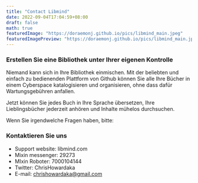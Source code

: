 ```yaml
---
title: "Contact Libmind"
date: 2022-09-04T17:04:59+08:00
draft: false
math: true
featuredImage: "https://doraemonj.github.io/pics/libmind_main.jpeg"
featuredImagePreview: "https://doraemonj.github.io/pics/libmind_main.jpeg"
---
```


### Erstellen Sie eine Bibliothek unter Ihrer eigenen Kontrolle

Niemand kann sich in Ihre Bibliothek einmischen. Mit der beliebten und einfach zu bedienenden Plattform von Github können Sie alle Ihre Bücher in einem Cyberspace katalogisieren und organisieren, ohne dass dafür Wartungsgebühren anfallen. 

Jetzt können Sie jedes Buch in Ihre Sprache übersetzen, Ihre Lieblingsbücher jederzeit anhören und Inhalte mühelos durchsuchen.

Wenn Sie irgendwelche Fragen haben, bitte:

### Kontaktieren Sie uns

- Support website: libmind.com
- Mixin messenger: 29273
- MIxin Roboter: 7000104144
- Twitter: ChrisHowardaka
- E-mail: chrishowardaka@gmail.com

